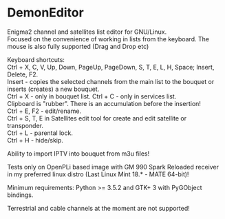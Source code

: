# DemonEditor
Enigma2 channel and satellites list editor for GNU/Linux.                                                                            
Focused on the convenience of working in lists from the keyboard.
The mouse is also fully supported (Drag and Drop etc)

Keyboard shortcuts:                                                                                                                   
Ctrl + X, C, V, Up, Down, PageUp, PageDown, S, T, E, L, H, Space; Insert, Delete, F2.                                                 
Insert - copies the selected channels from the main list to the bouquet or inserts (creates) a new bouquet.                           
Ctrl + X  - only  in bouquet list. Ctrl + C - only in services list.                                                                                                                               
Clipboard is "rubber". There is an accumulation before the insertion!                                                                                                                                             
Ctrl + E, F2 - edit/rename.                                                                                                        
Ctrl + S, T, E in Satellites edit tool for create and edit satellite or transponder.                                                  
Ctrl + L - parental lock.                                                                                                             
Ctrl + H - hide/skip.                                                                                                                 

Ability to import IPTV into bouquet from m3u files!                                                                                   

Tests  only on OpenPLi based image with  GM 990 Spark Reloaded receiver                                                               
in my preferred linux distro (Last Linux Mint 18.* - MATE 64-bit)!

Minimum requirements: Python >= 3.5.2 and GTK+ 3 with  PyGObject bindings.

Terrestrial and cable channels at the moment are not supported!
